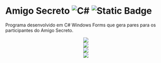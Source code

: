﻿# Amigo Secreto ![C#](https://img.shields.io/badge/c%23-%23239120.svg?logo=c-sharp&logoColor=white) ![Static Badge](https://img.shields.io/badge/6.0-blueviolet?logo=.net&logoColor=white) 
Programa desenvolvido em C# Windows Forms que gera pares para os participantes do Amigo Secreto.

<div align="center">
  <img src="https://github.com/Mcjr07/Desafio-AmigoSecretoWF-Academia-UFN/assets/146873394/82ddf7ad-172b-470e-b699-5db04ea5a146"/>
</div>

<div align="center">
  <img src="https://github.com/Mcjr07/Desafio-AmigoSecretoWF-Academia-UFN/assets/146873394/a289ee2a-b3bc-4812-97ee-f6258333283d"/>
</div>

<div align="center">
  <img src="https://github.com/Mcjr07/Desafio-AmigoSecretoWF-Academia-UFN/assets/146873394/ce6b1a8a-516d-48c3-b5ea-26ded956e87f"/>
</div>

<div align="center">
  <img src="https://github.com/Mcjr07/Desafio-AmigoSecretoWF-Academia-UFN/assets/146873394/1954a53e-46f5-4d22-9c47-ae6d7445ab8d"/>
</div>
